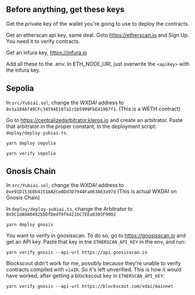 ## Before anything, get these keys

Get the private key of the wallet you're going to use to deploy the contracts.

Get an etherscan api key, same deal. Goto https://etherscan.io and Sign Up. You need it to verify contracts.

Get an infura key, https://infura.io

Add all these to the .env. In ETH_NODE_URI, just overwrite the `<apiKey>` with the infura key.

## Sepolia

In `src/Yubiai.sol`, change the *WXDAI* address to `0x3a184Af49CFc34594E167a1c5b5909FbE41967f1`. (This is a WETH contract)

Go to https://centralizedarbitrator.kleros.io and create an arbitrator. Paste that arbitrator in the proper constant, in the deployment script: `deploy/deploy-yubiai.ts`.

`yarn deploy sepolia`

`yarn verify sepolia`

## Gnosis Chain

In `src/Yubiai.sol`, change the *WXDAI* address to `0xe91D153E0b41518A2Ce8Dd3D7944Fa863463a97d` (This is actual WXDAI on Gnosis Chain)

In `deploy/deploy-yubiai.ts`, change the Arbitrator to `0x9C1dA9A04925bDfDedf0f6421bC7EEa8305F9002`

`yarn deploy gnosis`

You want to verify in gnosisscan. To do so, go to https://gnosisscan.io and get an API key. Paste that key in tne `ETHERSCAN_API_KEY` in the env, and run:

`yarn verify gnosis --api-url https://api.gnosisscan.io`

Blockscout didn't work for me, possibly because they're unable to verify contracts compiled with `viaIR`. So it's left unverified. This is how it would have worked, after getting a blockscout key in `ETHERSCAN_API_KEY`:

`yarn verify gnosis --api-url https://blockscout.com/xdai/mainnet`
